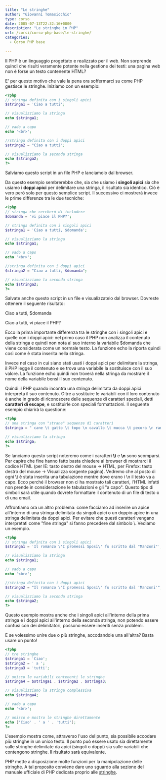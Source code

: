 ```yaml
---
title: "Le stringhe"
author: "Giovanni Tomasicchio"
type: corso
date: 2005-07-13T22:32:16+0000
description: "Le stringhe in PHP"
url: /corsi/corso-php-base/le-stringhe/
categories:
  - Corso PHP base
  
---
```

 Il PHP è un linguaggio progettato e realizzato per il web. Non sorprende quindi che risulti veramente potente nella gestione dei testi: una pagina web non è forse un testo contenente HTML?

 E' per questo motivo che vale la pena ora soffermarci su come PHP gestisce le stringhe. Iniziamo con un esempio:

 ```php
<?php
// stringa definita con i singoli apici
$stringa1 = 'Ciao a tutti';

// visualizziamo la stringa
echo $stringa1;

// vado a capo
echo '<br>';

//stringa definita con i doppi apici
$stringa2 = "Ciao a tutti";

// visualizziamo la seconda stringa
echo $stringa2;
?>
```

 Salviamo questo script in un file PHP e lanciamolo dal browser.

 Da questo esempio sembrerebbe che, sia che usiamo i **singoli apici** sia che usiamo i **doppi apici** per delimitare una stringa, il risultato sia identico. Ciò è vero però solo per questo semplice script. Il successivo ci mostrerà invece le prime differenze tra le due tecniche:

 ```php
<?php
// stringa che cercherò di includere
$domanda = 'vi piace il PHP?';

// stringa definita con i singoli apici
$stringa1 = 'Ciao a tutti, $domanda';

// visualizziamo la stringa
echo $stringa1;

// vado a capo
echo '<br>';

//stringa definita con i doppi apici
$stringa2 = "Ciao a tutti, $domanda";

// visualizziamo la seconda stringa
echo $stringa2;
?>
```

 Salvate anche questo script in un file e visualizzatelo dal browser. Dovreste ottenere il seguente risultato:

 Ciao a tutti, $domanda

 Ciao a tutti, vi piace il PHP?

 Ecco la prima importante differenza tra le stringhe con i singoli apici e quelle con i doppi apici: nel primo caso il PHP non analizza il contenuto della stringa e quindi non nota al suo interno la variabile $domanda che viene considerata come un normale testo. La funzione echo la riporta quindi così come è stata inserita nella stringa.

 Invece nel caso in cui siano stati usati i doppi apici per delimitare la stringa, il PHP legge il contenuto e se trova una variabile la sostituisce con il suo valore. La funzione echo quindi non troverà nella stringa da mostrare il nome della variabile bensì il suo contenuto.

 Quindi il PHP quando incontra una stringa delimitata da doppi apici interpreta il suo contenuto. Oltre a sostituire le variabili con il loro contenuto è anche in grado di riconoscere delle sequenze di caratteri speciali, detti **caratteri di escape**, e sostituirle con speciali formattazioni. Il seguente esempio chiarirà la questione:

 ```php
<?php
// una stringa con "strane" sequenze di caratteri
$stringa = " cane \t gatto \t topo \n cavallo \t mucca \t pecora \n rana \t serpente \t pesce";

// visualizziamo la stringa
echo $stringa;
?>
```

 Se lanciamo questo script noteremo come i caratteri **\\t** e **\\n** sono scomparsi. Per capire che fine hanno fatto basta chiedere al browser di mostrarci il codice HTML (per IE: tasto destro del mouse -&gt; HTML, per Firefox: tasto destro del mouse -&gt; Visualizza sorgente pagina). Vedremo che al posto di ogni \\t è stata inserita una tabulazione mentre dove erano i \\n il testo va a capo. Ecco perché il browser non ci ha mostrato tali caratteri, l'HTML infatti non prende in considerazione le tabulazioni e gli "a capo". Questo tipo di simboli sarà utile quando dovrete formattare il contenuto di un file di testo o di una email.

 Affrontiamo ora un altro problema: come facciamo ad inserire un apice all'interno di una stringa delimitata da singoli apici o un doppio apice in una stringa delimitata da doppi apici. Per evitare che questi caratteri vengano interpretati come "fine stringa" si fanno precedere dal simbolo \\. Vediamo un esempio.

 ```php
<?php
// stringa definita con i singoli apici
$stringa1 = 'Il romanzo \'I promessi Sposi\' fu scritto dal "Manzoni"';

// visualizziamo la stringa
echo $stringa1;

// vado a capo
echo '<br>';

//stringa definita con i doppi apici
$stringa2 = "Il romanzo \"I promessi Sposi\" fu scritto dal 'Manzoni'";

// visualizziamo la seconda stringa
echo $stringa2;
?>
```

 Questo esempio mostra anche che i singoli apici all'interno della prima stringa e i doppi apici all'interno della seconda stringa, non potendo essere confusi con dei delimitatori, possono essere inseriti senza problemi.

 E se volessimo unire due o più stringhe, accodandole una all'altra? Basta usare un punto!

 ```php
<?php
// tre stringhe
$stringa1 = 'Ciao';
$stringa2 = ' a ';
$stringa3 = 'tutti';

// unisco le variabili contenenti le stringhe
$stringa4 = $stringa1 . $stringa2 . $stringa3;

// visualizziamo la stringa complessiva
echo $stringa4;

// vado a capo
echo '<br>';

// unisco e mostro le stringhe direttamente
echo ('Ciao' . ' a ' . 'tutti');
?>
```

 L'esempio mostra come, attraverso l'uso del punto, sia possibile accodare più stringhe in un unico testo. Il punto può essere usato sia direttamente sulle stringhe delimitate da apici (singoli o doppi) sia sulle variabili che contengono stringhe. Il risultato sarà equivalente.

 PHP mette a disposizione molte funzioni per la manipolazione delle stringhe. A tal proposito conviene dare uno sguardo alla sezione del manuale ufficiale di PHP dedicata proprio alle [stringhe](http://www.php.net/manual/it/ref.strings.php).